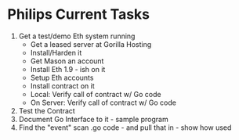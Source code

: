 # Philips Current Tasks

1. Get a test/demo Eth system running
	- Get a leased server at Gorilla Hosting
	- Install/Harden it
	- Get Mason an account
	- Install Eth 1.9 - ish on it
	- Setup Eth accounts
	- Install contract on it
	- Local: Verify call of contract w/ Go code
	- On Server: Verify call of contract w/ Go code
2. Test the Contract
3. Document Go Interface to it - sample program
4. Find the "event" scan .go code - and pull that in - show how used

